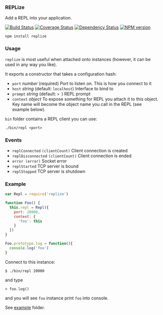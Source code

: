 ### REPLize

Add a REPL into your application.

  [![Build Status](https://secure.travis-ci.org/diversario/replize.png?branch=master)](http://travis-ci.org/diversario/replize)
  [![Coverage Status](https://coveralls.io/repos/diversario/replize/badge.png?branch=master)](https://coveralls.io/r/diversario/replize?branch=master)
  [![Dependency Status](https://gemnasium.com/diversario/replize.png)](https://gemnasium.com/diversario/replize)
  [![NPM version](https://badge.fury.io/js/replize.png)](http://badge.fury.io/js/replize)

```
npm install replize
```

### Usage

`replize` is most useful when attached onto instances (however, it can be used in any way you like).
 
It exports a constructor that takes a configuration hash:

- `port` _number_ (required) Port to listen on. This is how you connect to it
- `host` _string_ (default: `localhost`) Interface to bind to
- `prompt` _string_ (default: `> `) REPL prompt
- `context` _object_ To expose something for REPL you attach it to this object. Key name will become the object name you call in the REPL (see example below).

`bin` folder contains a REPL client you can use:

```
./bin/repl <port>
```

### Events
- `replConnected` `(clientCount)` Client connection is created
- `replDisconnected` `(clientCount)` Client connection is ended
- `error (error)` Socket error
- `replStarted` TCP server is bound
- `replStopped` TCP server is shutdown

### Example

```javascript
var Repl = require('replize')

function Foo() {
  this.repl = Repl({
    port: 20000,
    context: {
      'foo': this
    }
  })
}

Foo.prototype.log = function(){
  console.log('foo')
}

```

Connect to this instance:

```
$ ./bin/repl 20000
```
and type

```
> foo.log()
```
and you will see `foo` instance print `foo` into console.

See [example](example/) folder.